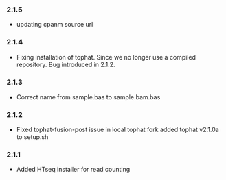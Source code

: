 ### 2.1.5
* updating cpanm source url

### 2.1.4
* Fixing installation of tophat. Since we no longer use a compiled repository. Bug introduced in 2.1.2.

### 2.1.3
* Correct name from sample.bas to sample.bam.bas

### 2.1.2
* Fixed tophat-fusion-post issue in local tophat fork added tophat v2.1.0a to setup.sh

### 2.1.1
* Added HTseq installer for read counting
